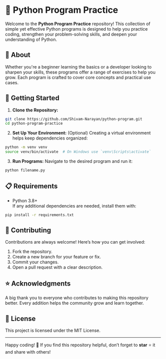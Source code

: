 # 🌟 Python Program Practice

Welcome to the **Python Program Practice** repository! This collection of simple yet effective Python programs is designed to help you practice coding, strengthen your problem-solving skills, and deepen your understanding of Python.

## 📌 About
Whether you're a beginner learning the basics or a developer looking to sharpen your skills, these programs offer a range of exercises to help you grow. Each program is crafted to cover core concepts and practical use cases.

## 🚀 Getting Started
1. **Clone the Repository:**
```bash
git clone https://github.com/Shivam-Narayan/python-program.git
cd python-program-practice
```
2. **Set Up Your Environment:** (Optional)
Creating a virtual environment helps keep dependencies organized:
```bash
python -m venv venv
source venv/bin/activate  # On Windows use `venv\Scripts\activate`
```
3. **Run Programs:**
Navigate to the desired program and run it:
```bash
python filename.py
```

## 📋 Requirements
- Python 3.8+  
If any additional dependencies are needed, install them with:
```bash
pip install -r requirements.txt
```

## 🤝 Contributing
Contributions are always welcome! Here’s how you can get involved:
1. Fork the repository.
2. Create a new branch for your feature or fix.
3. Commit your changes.
4. Open a pull request with a clear description.

## ⭐ Acknowledgments
A big thank you to everyone who contributes to making this repository better. Every addition helps the community grow and learn together.

## 📜 License
This project is licensed under the MIT License.

---

Happy coding! 🚀 If you find this repository helpful, don’t forget to **star** ⭐ it and share with others!

